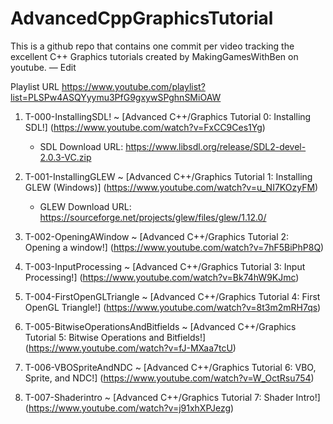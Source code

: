 # AdvancedCppGraphicsTutorial
This is a github repo that contains one commit per video tracking the excellent C++ Graphics tutorials created by MakingGamesWithBen on youtube. — Edit

Playlist URL
https://www.youtube.com/playlist?list=PLSPw4ASQYyymu3PfG9gxywSPghnSMiOAW

1. T-000-InstallingSDL! ~ [Advanced C++/Graphics Tutorial 0: Installing SDL!] (https://www.youtube.com/watch?v=FxCC9Ces1Yg) 

	* SDL Download URL: https://www.libsdl.org/release/SDL2-devel-2.0.3-VC.zip

2. T-001-InstallingGLEW ~ [Advanced C++/Graphics Tutorial 1: Installing GLEW (Windows)] (https://www.youtube.com/watch?v=u_NI7KOzyFM)

	* GLEW Download URL: https://sourceforge.net/projects/glew/files/glew/1.12.0/

3. T-002-OpeningAWindow ~ [Advanced C++/Graphics Tutorial 2: Opening a window!] (https://www.youtube.com/watch?v=7hF5BiPhP8Q)

4. T-003-InputProcessing ~ [Advanced C++/Graphics Tutorial 3: Input Processing!] (https://www.youtube.com/watch?v=Bk74hW9KJmc)

5. T-004-FirstOpenGLTriangle ~ [Advanced C++/Graphics Tutorial 4: First OpenGL Triangle!] (https://www.youtube.com/watch?v=8t3m2mRH7qs)

6. T-005-BitwiseOperationsAndBitfields ~ [Advanced C++/Graphics Tutorial 5: Bitwise Operations and Bitfields!] (https://www.youtube.com/watch?v=fJ-MXaa7tcU)

7. T-006-VBOSpriteAndNDC ~ [Advanced C++/Graphics Tutorial 6: VBO, Sprite, and NDC!] (https://www.youtube.com/watch?v=W_OctRsu754)

8. T-007-Shaderintro ~ [Advanced C++/Graphics Tutorial 7: Shader Intro!] (https://www.youtube.com/watch?v=j91xhXPJezg)

